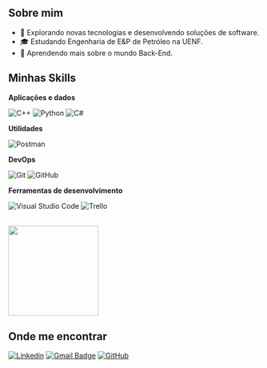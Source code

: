 ## Sobre mim

- 🤔 Explorando novas tecnologias e desenvolvendo soluções de software.
- 🎓 Estudando Engenharia de E&P de Petróleo na UENF.
- 🌱 Aprendendo mais sobre o mundo Back-End.

## Minhas Skills

**Aplicações e dados**

![C++](https://img.shields.io/badge/-C++-333333?style=flat&logo=C%2B%2B&logoColor=00599C)
![Python](https://img.shields.io/badge/-Python-333333?style=flat&logo=python&logoColor=3776AB)
![C#](https://img.shields.io/badge/-C%23-333333?style=flat&logo=cs&logoColor=239120)


**Utilidades**

![Postman](https://img.shields.io/badge/-Postman-333333?style=flat&logo=postman)

**DevOps**

![Git](https://img.shields.io/badge/-Git-333333?style=flat&logo=git)
![GitHub](https://img.shields.io/badge/-GitHub-333333?style=flat&logo=github)

**Ferramentas de desenvolvimento**

![Visual Studio Code](https://img.shields.io/badge/-Visual%20Studio%20Code-333333?style=flat&logo=visual-studio-code&logoColor=007ACC)
![Trello](https://img.shields.io/badge/-Trello-333333?style=flat&logo=trello&logoColor=007ACC)


<br/>

<a href="https://github.com/nrmagalhaes1" title="Perfil do Nathan">
  <img height="180em" src="https://github-readme-stats.vercel.app/api?username=nrmagalhaes1&theme=dracula&show_icons=true" />
</a>

## Onde me encontrar

[![Linkedin](https://img.shields.io/badge/-nathanmagalhaes-blue?style=flat-square&logo=Linkedin&logoColor=white&link=LINK-DO-SEU-LINKEDIN)]([LINK-DO-SEU-LINKEDIN](linkedin.com/in/nathanmagalhaes))
[![Gmail Badge](https://img.shields.io/badge/-nathanrangel0906@gmail.com-006bed?style=flat-square&logo=Gmail&logoColor=white&link=mailto:SEU-EMAIL)](mailto:nathanrangel0906@gmail.com)
[![GitHub](https://img.shields.io/github/followers/nrmagalhaes1?label=follow&style=social)](github.com/nrmagalhaes1)
          
          

